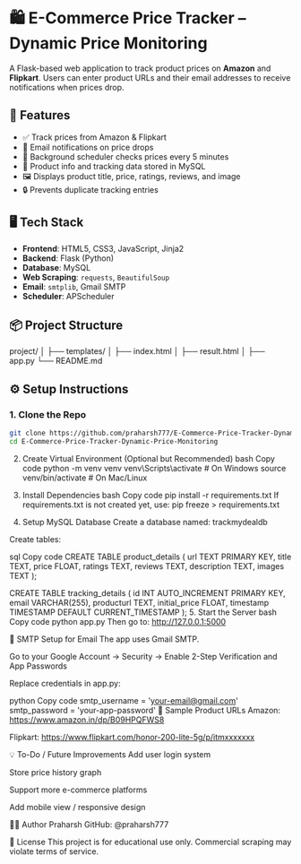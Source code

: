 # 🛍️ E-Commerce Price Tracker – Dynamic Price Monitoring

A Flask-based web application to track product prices on **Amazon** and **Flipkart**. Users can enter product URLs and their email addresses to receive notifications when prices drop.

## 🚀 Features

- ✅ Track prices from Amazon & Flipkart
- 📧 Email notifications on price drops
- 🔄 Background scheduler checks prices every 5 minutes
- 💾 Product info and tracking data stored in MySQL
- 🖼️ Displays product title, price, ratings, reviews, and image
- 🔒 Prevents duplicate tracking entries

## 🖥️ Tech Stack

- **Frontend**: HTML5, CSS3, JavaScript, Jinja2
- **Backend**: Flask (Python)
- **Database**: MySQL
- **Web Scraping**: `requests`, `BeautifulSoup`
- **Email**: `smtplib`, Gmail SMTP
- **Scheduler**: APScheduler

## 📦 Project Structure

project/
│
├── templates/
│ ├── index.html
│ ├── result.html
│
├── app.py
└── README.md

## ⚙️ Setup Instructions

### 1. Clone the Repo

```bash
git clone https://github.com/praharsh777/E-Commerce-Price-Tracker-Dynamic-Price-Monitoring.git
cd E-Commerce-Price-Tracker-Dynamic-Price-Monitoring
```
2. Create Virtual Environment (Optional but Recommended)
bash
Copy code
python -m venv venv
venv\Scripts\activate   # On Windows
source venv/bin/activate  # On Mac/Linux
3. Install Dependencies
bash
Copy code
pip install -r requirements.txt
If requirements.txt is not created yet, use:
pip freeze > requirements.txt

4. Setup MySQL Database
Create a database named: trackmydealdb

Create tables:

sql
Copy code
CREATE TABLE product_details (
    url TEXT PRIMARY KEY,
    title TEXT,
    price FLOAT,
    ratings TEXT,
    reviews TEXT,
    description TEXT,
    images TEXT
);

CREATE TABLE tracking_details (
    id INT AUTO_INCREMENT PRIMARY KEY,
    email VARCHAR(255),
    producturl TEXT,
    initial_price FLOAT,
    timestamp TIMESTAMP DEFAULT CURRENT_TIMESTAMP
);
5. Start the Server
bash
Copy code
python app.py
Then go to: http://127.0.0.1:5000

📩 SMTP Setup for Email
The app uses Gmail SMTP.

Go to your Google Account → Security → Enable 2-Step Verification and App Passwords

Replace credentials in app.py:

python
Copy code
smtp_username = 'your-email@gmail.com'
smtp_password = 'your-app-password'
🧪 Sample Product URLs
Amazon: https://www.amazon.in/dp/B09HPQFWS8

Flipkart: https://www.flipkart.com/honor-200-lite-5g/p/itmxxxxxxx

💡 To-Do / Future Improvements
Add user login system

Store price history graph

Support more e-commerce platforms

Add mobile view / responsive design

🧑‍💻 Author
Praharsh
GitHub: @praharsh777

📜 License
This project is for educational use only. Commercial scraping may violate terms of service.
